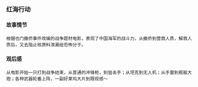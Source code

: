 ### 红海行动

#### 故事情节

    根据也门撤侨事件改编的战争题材电影，表现了中国海军的战斗力，从撤侨到营救人质，解救人质后，又去阻止核原料泄漏给恐怖分子。

#### 观后感

    从电影开始一只打到战争结束，从普通的冲锋枪，到狙击手；从坦克到无人机；从手雷到舰艇大炮；各种武器轮番上阵，一副好莱坞大片到既视感～



